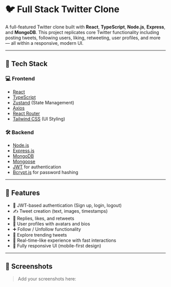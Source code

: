 # 🐦 Full Stack Twitter Clone

A full-featured Twitter clone built with **React**, **TypeScript**, **Node.js**, **Express**, and **MongoDB**. This project replicates core Twitter functionality including posting tweets, following users, liking, retweeting, user profiles, and more — all within a responsive, modern UI.

---

## 🧰 Tech Stack

### 💻 Frontend
- [React](https://reactjs.org/)
- [TypeScript](https://www.typescriptlang.org/)
- [Zustand](https://github.com/pmndrs/zustand) (State Management)
- [Axios](https://axios-http.com/)
- [React Router](https://reactrouter.com/)
- [Tailwind CSS](https://tailwindcss.com/) (UI Styling)

### 🛠️ Backend
- [Node.js](https://nodejs.org/)
- [Express.js](https://expressjs.com/)
- [MongoDB](https://www.mongodb.com/)
- [Mongoose](https://mongoosejs.com/)
- [JWT](https://jwt.io/) for authentication
- [Bcrypt.js](https://github.com/dcodeIO/bcrypt.js) for password hashing

---

## 🚀 Features

- 🔐 JWT-based authentication (Sign up, login, logout)
- ✍️ Tweet creation (text, images, timestamps)
- 💬 Replies, likes, and retweets
- 🧑 User profiles with avatars and bios
- ➕ Follow / Unfollow functionality
- 🔎 Explore trending tweets
- 🔄 Real-time-like experience with fast interactions
- 📱 Fully responsive UI (mobile-first design)

---

## 📸 Screenshots

> Add your screenshots here:

